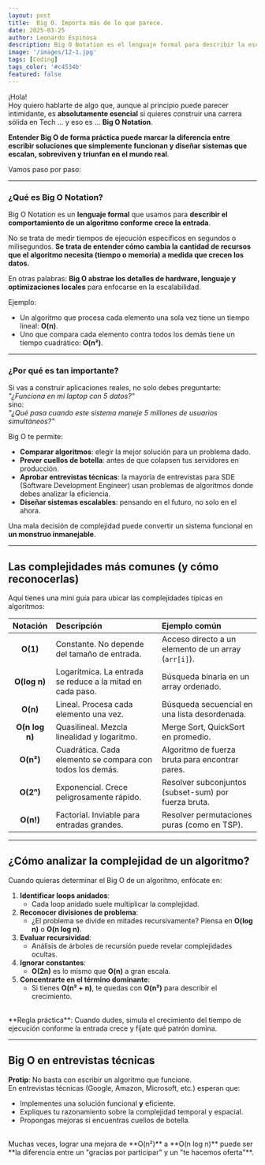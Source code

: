 ```yaml
---
layout: post
title:  Big O. Importa más de lo que parece.
date: 2025-03-25
author: Leonardo Espinosa
description: Big O Notation es el lenguaje formal para describir la escalabilidad de algoritmos según el crecimiento de la entrada. ¡Esencial para Tech!
image: '/images/12-1.jpg'
tags: [Coding]
tags_color: '#c4534b'
featured: false
---
```

¡Hola!  
Hoy quiero hablarte de algo que, aunque al principio puede parecer intimidante, es **absolutamente esencial** si quieres construir una carrera sólida en Tech ... y eso es ... **Big O Notation**.

 **Entender Big O de forma práctica puede marcar la diferencia entre escribir soluciones que simplemente funcionan y diseñar sistemas que escalan, sobreviven y triunfan en el mundo real**.

Vamos paso por paso:

---
### ¿Qué es Big O Notation?

Big O Notation es un **lenguaje formal** que usamos para **describir el comportamiento de un algoritmo conforme crece la entrada**.

No se trata de medir tiempos de ejecución específicos en segundos o milisegundos. **Se trata de entender cómo cambia la cantidad de recursos que el algoritmo necesita (tiempo o memoria) a medida que crecen los datos.**

En otras palabras: **Big O abstrae los detalles de hardware, lenguaje y optimizaciones locales** para enfocarse en la escalabilidad.

Ejemplo:  
- Un algoritmo que procesa cada elemento una sola vez tiene un tiempo lineal: **O(n)**.
- Uno que compara cada elemento contra todos los demás tiene un tiempo cuadrático: **O(n²)**.

---

### ¿Por qué es tan importante?

Si vas a construir aplicaciones reales, no solo debes preguntarte:  
*"¿Funciona en mi laptop con 5 datos?"*  
sino:  
*"¿Qué pasa cuando este sistema maneje 5 millones de usuarios simultáneos?"*

Big O te permite:
- **Comparar algoritmos**: elegir la mejor solución para un problema dado.
- **Prever cuellos de botella**: antes de que colapsen tus servidores en producción.
- **Aprobar entrevistas técnicas**: la mayoría de entrevistas para SDE (Software Development Engineer) usan problemas de algoritmos donde debes analizar la eficiencia.
- **Diseñar sistemas escalables**: pensando en el futuro, no solo en el ahora.

Una mala decisión de complejidad puede convertir un sistema funcional en **un monstruo inmanejable**.

---

## Las complejidades más comunes (y cómo reconocerlas)

Aquí tienes una mini guía para ubicar las complejidades típicas en algoritmos:

| Notación | Descripción | Ejemplo común |
|:--------:|:------------|:--------------|
| **O(1)** | Constante. No depende del tamaño de entrada. | Acceso directo a un elemento de un array (`arr[i]`). |
| **O(log n)** | Logarítmica. La entrada se reduce a la mitad en cada paso. | Búsqueda binaria en un array ordenado. |
| **O(n)** | Lineal. Procesa cada elemento una vez. | Búsqueda secuencial en una lista desordenada. |
| **O(n log n)** | Quasilineal. Mezcla linealidad y logaritmo. | Merge Sort, QuickSort en promedio. |
| **O(n²)** | Cuadrática. Cada elemento se compara con todos los demás. | Algoritmo de fuerza bruta para encontrar pares. |
| **O(2ⁿ)** | Exponencial. Crece peligrosamente rápido. | Resolver subconjuntos (subset-sum) por fuerza bruta. |
| **O(n!)** | Factorial. Inviable para entradas grandes. | Resolver permutaciones puras (como en TSP). |

---

## ¿Cómo analizar la complejidad de un algoritmo?

Cuando quieras determinar el Big O de un algoritmo, enfócate en:
1. **Identificar loops anidados**:
   - Cada loop anidado suele multiplicar la complejidad.
2. **Reconocer divisiones de problema**:
   - ¿El problema se divide en mitades recursivamente? Piensa en **O(log n)** o **O(n log n)**.
3. **Evaluar recursividad**:
   - Análisis de árboles de recursión puede revelar complejidades ocultas.
4. **Ignorar constantes**:
   - **O(2n)** es lo mismo que **O(n)** a gran escala.
5. **Concentrarte en el término dominante**:
   - Si tienes **O(n² + n)**, te quedas con **O(n²)** para describir el crecimiento.

<br>
**Regla práctica**:  
Cuando dudes, simula el crecimiento del tiempo de ejecución conforme la entrada crece y fíjate qué patrón domina.

---

## Big O en entrevistas técnicas

**Protip**: No basta con escribir un algoritmo que funcione.  
En entrevistas técnicas (Google, Amazon, Microsoft, etc.) esperan que:
- Implementes una solución funcional **y** eficiente.
- Expliques tu razonamiento sobre la complejidad temporal y espacial.
- Propongas mejoras si encuentras cuellos de botella.

<br>
Muchas veces, lograr una mejora de **O(n²)** a **O(n log n)** puede ser **la diferencia entre un "gracias por participar" y un "te hacemos oferta"**.


